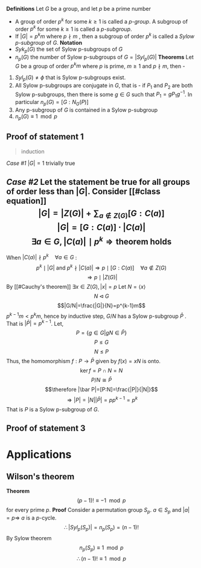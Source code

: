 **Definitions**
Let $G$ be a group, and let $p$ be a prime number
- A group of order $p^k$ for some $k\ge 1$ is called a *p-group*. A subgroup of order $p^k$ for some $k\ge 1$ is called a *p-subgroup*.
- If $|G|=p^k m$ where $p\nmid m$ , then a subgroup of order $p^k$ is called a *Sylow p-subgroup* of $G$.
**Notation**
- $Syk_p(G)$ the set of Sylow p-subgroups of $G$
- $n_p(G)$ the number of Sylow p-subgroups of $G=|Syl_p(G)|$
**Theorems**
Let $G$ be a group of order $p^km$ where $p$ is prime, $m\ge 1$ and $p\nmid m$, then -
1. $Syl_p(G)\ne\phi$ that is Sylow p-subgroups exist.
2. All Sylow p-subgroups are conjugate in $G$, that is - if $P_1$ and $P_2$ are both Sylow p-subgroups, then there is some $g\in G$ such that $P_1=gP_1g^{-1}$. In particular $n_p(G)=[G:N_G(P)]$
3. Any p-subgroup of $G$ is contained in a Sylow p-subgroup
4. $n_p(G)\equiv 1\mod p$ 
## Proof of statement 1
>induction

*Case #1* $|G|=1$
trivially true

*Case #2* Let the statement be true for all groups of order less than $|G|$.
Consider [[#class equation]] $$|G|=|Z(G)|+\sum_{a\not\in Z(G)}[G:C(a)]$$
$$|G|=[G:C(a)]\cdot|C(a)|$$
$$\exists a\in G, |C(a)|\mid p^k\Rightarrow \text{theorem holds}$$
---
When $|C(a)|\nmid p^k\quad \forall a\in G$ :
$$p^k\mid |G|\text{ and } p^k\nmid |C(a)| \Rightarrow p \mid [G:C(a)] \quad \forall a\not\in Z(G)$$
$$\Rightarrow p\mid|Z(G)|$$
By [[#Cauchy's theorem]] $\exists x\in Z(G), |x|=p$
Let $N=\langle x\rangle$
$$N\lhd G$$
$$|G/N|=\frac{|G|}{N}=p^{k-1}m$$
$p^{k-1}m<p^km$, hence by inductive step, $G/N$ has a Sylow p-subgroup $\bar P$ . That is $|\bar P|=p^{k-1}$.
Let, $$P=\{g\in G|gN\in\bar{P}\}$$
$$P\le G$$
 $$N\le P$$
Thus, the homomorphism $f:P\rightarrow\bar P$ given by $f(x)=xN$ is onto.
$$\ker f=P\cap N=N$$
$$P/N\cong\bar P$$
$$\therefore |\bar P|=[P:N]=\frac{|P|}{|N|}$$
$$\Rightarrow |P|=|N||\bar P|=pp^{k-1}=p^k$$
That is $P$ is a Sylow p-subgroup of $G$.
## Proof of statement 3

# Applications
## Wilson's theorem
**Theorem**
$$(p-1)!\equiv -1\mod p$$ for every prime $p$.
**Proof**
Consider a permutation group $S_p$.
$a\in S_p$ and $|a|=p\Rightarrow$ $a$ is a $p$-cycle.
$$\therefore |Syl_p(S_p)|=n_p(S_p)=(n-1)!$$
By Sylow theorem $$n_p(S_p)\equiv 1\mod p$$
$$\therefore (n-1)! \equiv 1\mod p$$